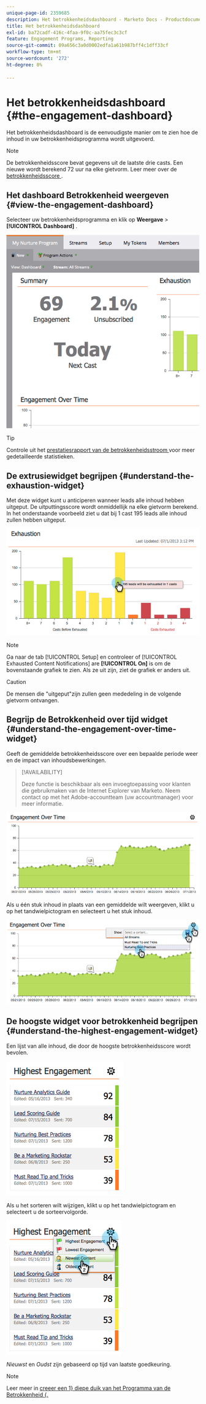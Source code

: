 ```yaml
---
unique-page-id: 2359685
description: Het betrokkenheidsdashboard - Marketo Docs - Productdocumentatie
title: Het betrokkenheidsdashboard
exl-id: ba72cadf-416c-4faa-9f0c-aa75fec3c3cf
feature: Engagement Programs, Reporting
source-git-commit: 09a656c3a0d0002edfa1a61b987bff4c1dff33cf
workflow-type: tm+mt
source-wordcount: '272'
ht-degree: 0%

---
```


# Het betrokkenheidsdashboard {#the-engagement-dashboard}

Het betrokkenheidsdashboard is de eenvoudigste manier om te zien hoe de inhoud in uw betrokkenheidsprogramma wordt uitgevoerd.

>[!NOTE]
>
>De betrokkenheidsscore bevat gegevens uit de laatste drie casts. Een nieuwe wordt berekend 72 uur na elke gietvorm. Leer meer over de [ betrokkenheidsscore ](/help/marketo/product-docs/email-marketing/drip-nurturing/reports-and-notifications/understanding-the-engagement-score.md).

## Het dashboard Betrokkenheid weergeven {#view-the-engagement-dashboard}

Selecteer uw betrokkenheidsprogramma en klik op **Weergave** > **[!UICONTROL Dashboard]** .

![](assets/image2014-9-15-16-3a42-3a41.png)

>[!TIP]
>
>Controle uit het [ prestatiesrapport van de betrokkenheidsstroom ](/help/marketo/product-docs/email-marketing/drip-nurturing/reports-and-notifications/engagement-stream-performance-report.md) voor meer gedetailleerde statistieken.

## De extrusiewidget begrijpen {#understand-the-exhaustion-widget}

Met deze widget kunt u anticiperen wanneer leads alle inhoud hebben uitgeput. De uitputtingsscore wordt onmiddellijk na elke gietvorm berekend. In het onderstaande voorbeeld ziet u dat bij 1 cast 195 leads alle inhoud zullen hebben uitgeput.

![](assets/image2014-9-15-16-3a45-3a10.png)

>[!NOTE]
>
>Ga naar de tab [!UICONTROL Setup] en controleer of [!UICONTROL Exhausted Content Notifications] are **[!UICONTROL On]** is om de bovenstaande grafiek te zien. Als ze uit zijn, ziet de grafiek er anders uit.

>[!CAUTION]
>
>De mensen die &quot;uitgeput&quot;zijn zullen geen mededeling in de volgende gietvorm ontvangen.

## Begrijp de Betrokkenheid over tijd widget {#understand-the-engagement-over-time-widget}

Geeft de gemiddelde betrokkenheidsscore over een bepaalde periode weer en de impact van inhoudsbewerkingen.

>[!AVAILABILITY]
>
>Deze functie is beschikbaar als een invoegtoepassing voor klanten die gebruikmaken van de Internet Explorer van Marketo. Neem contact op met het Adobe-accountteam (uw accountmanager) voor meer informatie.

![](assets/image2014-9-15-16-3a45-3a50.png)

Als u één stuk inhoud in plaats van een gemiddelde wilt weergeven, klikt u op het tandwielpictogram en selecteert u het stuk inhoud.

![](assets/image2014-9-15-16-3a46-3a45.png)

## De hoogste widget voor betrokkenheid begrijpen {#understand-the-highest-engagement-widget}

Een lijst van alle inhoud, die door de hoogste betrokkenheidsscore wordt bevolen.

![](assets/image2014-9-15-16-3a46-3a54.png)

Als u het sorteren wilt wijzigen, klikt u op het tandwielpictogram en selecteert u de sorteervolgorde.

![](assets/image2014-9-15-16-3a46-3a58.png)

_Nieuwst_ en _Oudst_ zijn gebaseerd op tijd van laatste goedkeuring.

>[!NOTE]
>
>Leer meer in [ creeer een 1} diepe duik van het Programma van de Betrokkenheid {.](/help/marketo/product-docs/email-marketing/drip-nurturing/creating-an-engagement-program/create-an-engagement-program.md)
